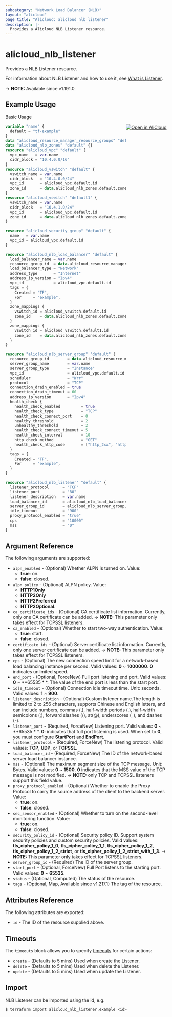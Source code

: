 ```yaml
---
subcategory: "Network Load Balancer (NLB)"
layout: "alicloud"
page_title: "Alicloud: alicloud_nlb_listener"
description: |-
  Provides a Alicloud NLB Listener resource.
---
```


# alicloud_nlb_listener

Provides a NLB Listener resource. 

For information about NLB Listener and how to use it, see [What is Listener](https://www.alibabacloud.com/help/en/server-load-balancer/latest/api-nlb-2022-04-30-createlistener).

-> **NOTE:** Available since v1.191.0.

## Example Usage
<div class="oics-button" style="float: right;margin: 0 0 -40px 0;">
  <a href="https://api.aliyun.com/api-tools/terraform?resource=alicloud_nlb_listener&exampleId=719b36d3-b3c5-f8e2-9897-0b9972458db784c383ce&activeTab=example&spm=docs.r.nlb_listener.0.719b36d3b3" target="_blank">
    <img alt="Open in AliCloud" src="https://img.alicdn.com/imgextra/i1/O1CN01hjjqXv1uYUlY56FyX_!!6000000006049-55-tps-254-36.svg" style="max-height: 44px; margin: 32px auto; max-width: 100%;">
  </a>
</div>

Basic Usage

```terraform
variable "name" {
  default = "tf-example"
}
data "alicloud_resource_manager_resource_groups" "default" {}
data "alicloud_nlb_zones" "default" {}
resource "alicloud_vpc" "default" {
  vpc_name   = var.name
  cidr_block = "10.4.0.0/16"
}
resource "alicloud_vswitch" "default" {
  vswitch_name = var.name
  cidr_block   = "10.4.0.0/24"
  vpc_id       = alicloud_vpc.default.id
  zone_id      = data.alicloud_nlb_zones.default.zones.0.id
}
resource "alicloud_vswitch" "default1" {
  vswitch_name = var.name
  cidr_block   = "10.4.1.0/24"
  vpc_id       = alicloud_vpc.default.id
  zone_id      = data.alicloud_nlb_zones.default.zones.1.id
}

resource "alicloud_security_group" "default" {
  name   = var.name
  vpc_id = alicloud_vpc.default.id
}

resource "alicloud_nlb_load_balancer" "default" {
  load_balancer_name = var.name
  resource_group_id  = data.alicloud_resource_manager_resource_groups.default.ids.0
  load_balancer_type = "Network"
  address_type       = "Internet"
  address_ip_version = "Ipv4"
  vpc_id             = alicloud_vpc.default.id
  tags = {
    Created = "TF",
    For     = "example",
  }
  zone_mappings {
    vswitch_id = alicloud_vswitch.default.id
    zone_id    = data.alicloud_nlb_zones.default.zones.0.id
  }
  zone_mappings {
    vswitch_id = alicloud_vswitch.default1.id
    zone_id    = data.alicloud_nlb_zones.default.zones.1.id
  }
}

resource "alicloud_nlb_server_group" "default" {
  resource_group_id        = data.alicloud_resource_manager_resource_groups.default.ids.0
  server_group_name        = var.name
  server_group_type        = "Instance"
  vpc_id                   = alicloud_vpc.default.id
  scheduler                = "Wrr"
  protocol                 = "TCP"
  connection_drain_enabled = true
  connection_drain_timeout = 60
  address_ip_version       = "Ipv4"
  health_check {
    health_check_enabled         = true
    health_check_type            = "TCP"
    health_check_connect_port    = 0
    healthy_threshold            = 2
    unhealthy_threshold          = 2
    health_check_connect_timeout = 5
    health_check_interval        = 10
    http_check_method            = "GET"
    health_check_http_code       = ["http_2xx", "http_3xx", "http_4xx"]
  }
  tags = {
    Created = "TF",
    For     = "example",
  }
}

resource "alicloud_nlb_listener" "default" {
  listener_protocol      = "TCP"
  listener_port          = "80"
  listener_description   = var.name
  load_balancer_id       = alicloud_nlb_load_balancer.default.id
  server_group_id        = alicloud_nlb_server_group.default.id
  idle_timeout           = "900"
  proxy_protocol_enabled = "true"
  cps                    = "10000"
  mss                    = "0"
}
```

## Argument Reference

The following arguments are supported:
* `alpn_enabled` - (Optional) Whether ALPN is turned on. Value:
  - **true**: on.
  - **false**: closed.
* `alpn_policy` - (Optional) ALPN policy. Value:
  - **HTTP1Only**
  - **HTTP2Only**
  - **HTTP2Preferred**
  - **HTTP2Optional**.
* `ca_certificate_ids` - (Optional) CA certificate list information. Currently, only one CA certificate can be added.
-> **NOTE:**  This parameter only takes effect for TCPSSL listeners.
* `ca_enabled` - (Optional) Whether to start two-way authentication. Value:
  - **true**: start.
  - **false**: closed.
* `certificate_ids` - (Optional) Server certificate list information. Currently, only one server certificate can be added.
-> **NOTE:**  This parameter only takes effect for TCPSSL listeners.
* `cps` - (Optional) The new connection speed limit for a network-based load balancing instance per second. Valid values: **0** ~ **1000000**. **0** indicates unlimited speed.
* `end_port` - (Optional, ForceNew) Full port listening end port. Valid values: **0** ~ **65535 * *. The value of the end port is less than the start port.
* `idle_timeout` - (Optional) Connection idle timeout time. Unit: seconds. Valid values: **1** ~ **900**.
* `listener_description` - (Optional) Custom listener name.The length is limited to 2 to 256 characters, supports Chinese and English letters, and can include numbers, commas (,), half-width periods (.), half-width semicolons (;), forward slashes (/), at(@), underscores (_), and dashes (-).
* `listener_port` - (Required, ForceNew) Listening port. Valid values: **0** ~ **65535 * *. **0**: indicates that full port listening is used. When set to **0**, you must configure **StartPort** and **EndPort**.
* `listener_protocol` - (Required, ForceNew) The listening protocol. Valid values: **TCP**, **UDP**, or **TCPSSL**.
* `load_balancer_id` - (Required, ForceNew) The ID of the network-based server load balancer instance.
* `mss` - (Optional) The maximum segment size of the TCP message. Unit: Bytes. Valid values: **0** ~ **1500**. **0** indicates that the MSS value of the TCP message is not modified.
-> **NOTE:**  only TCP and TCPSSL listeners support this field value.
* `proxy_protocol_enabled` - (Optional) Whether to enable the Proxy Protocol to carry the source address of the client to the backend server. Value:
  - **true**: on.
  - **false**: closed.
* `sec_sensor_enabled` - (Optional) Whether to turn on the second-level monitoring function. Value:
  - **true**: on.
  - **false**: closed.
* `security_policy_id` - (Optional) Security policy ID. Support system security policies and custom security policies. Valid values: **tls_cipher_policy_1_0**, **tls_cipher_policy_1_1**, **tls_cipher_policy_1_2**, **tls_cipher_policy_1_2_strict**, or **tls_cipher_policy_1_2_strict_with_1_3**.
-> **NOTE:**  This parameter only takes effect for TCPSSL listeners.
* `server_group_id` - (Required) The ID of the server group.
* `start_port` - (Optional, ForceNew) Full Port listens to the starting port. Valid values: **0** ~ **65535**.
* `status` - (Optional, Computed) The status of the resource.
* `tags` - (Optional, Map, Available since v1.217.1) The tag of the resource.

## Attributes Reference

The following attributes are exported:
* `id` - The ID of the resource supplied above.

## Timeouts

The `timeouts` block allows you to specify [timeouts](https://www.terraform.io/docs/configuration-0-11/resources.html#timeouts) for certain actions:
* `create` - (Defaults to 5 mins) Used when create the Listener.
* `delete` - (Defaults to 5 mins) Used when delete the Listener.
* `update` - (Defaults to 5 mins) Used when update the Listener.

## Import

NLB Listener can be imported using the id, e.g.

```shell
$ terraform import alicloud_nlb_listener.example <id>
```
